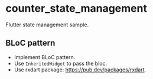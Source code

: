 # counter_state_management
Flutter state management sample.

## BLoC pattern
* Implement BLoC pattern.
* Use `InheritedWidget` to pass the bloc.
* Use rxdart package: https://pub.dev/packages/rxdart.
